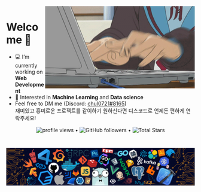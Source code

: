 

<img align="right" height="220" width="400" alt="GIF" src="https://github.com/chul0721/chul0721/blob/master/programming.gif">

# **Welcome 👋**

- 💻 I’m currently working on **Web Development**
- 🔭 Interested in **Machine Learning** and **Data science**
- Feel free to DM me (Discord: [chul0721#8165](https://discord.com/users/694131960125325374))  
재미있고 흥미로운 프로젝트를 같이하기 원하신다면 디스코드로 언제든 편하게 연락주세요!

<p align="center">
  <img src="https://gpvc.arturio.dev/chul0721" alt="profile views"> •  
  <img alt="GitHub followers" src="https://img.shields.io/github/followers/chul0721?label=Followers&style=social"> •   
  <img src="https://img.shields.io/github/stars/chul0721?label=Stars" alt="Total Stars">
</p>

#

![footer](https://github.com/chul0721/chul0721/blob/master/footer.png)
